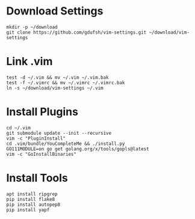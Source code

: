 Download Settings
==============
```
mkdir -p ~/download
git clone https://github.com/gdufsh/vim-settings.git ~/download/vim-settings
```

Link .vim
==============
```
test -d ~/.vim && mv ~/.vim ~/.vim.bak
test -f ~/.vimrc && mv ~/.vimrc ~/.vimrc.bak
ln -s ~/download/vim-settings ~/.vim
```

Install Plugins
==============
```
cd ~/.vim
git submodule update --init --recursive
vim -c "PluginInstall"
cd .vim/bundle/YouCompleteMe && ./install.py
GO111MODULE=on go get golang.org/x/tools/gopls@latest
vim -c "GoInstallBinaries"
```

Install Tools
==============
```
apt install ripgrep
pip install flake8
pip install autopep8
pip install yapf
```
